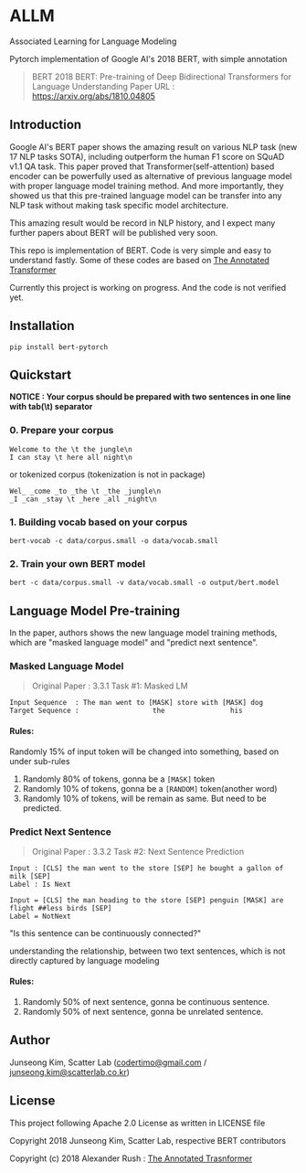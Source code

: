 # ALLM
Associated Learning for Language Modeling

Pytorch implementation of Google AI's 2018 BERT, with simple annotation

> BERT 2018 BERT: Pre-training of Deep Bidirectional Transformers for Language Understanding
> Paper URL : https://arxiv.org/abs/1810.04805


## Introduction

Google AI's BERT paper shows the amazing result on various NLP task (new 17 NLP tasks SOTA), 
including outperform the human F1 score on SQuAD v1.1 QA task. 
This paper proved that Transformer(self-attention) based encoder can be powerfully used as 
alternative of previous language model with proper language model training method. 
And more importantly, they showed us that this pre-trained language model can be transfer 
into any NLP task without making task specific model architecture.

This amazing result would be record in NLP history, 
and I expect many further papers about BERT will be published very soon.

This repo is implementation of BERT. Code is very simple and easy to understand fastly.
Some of these codes are based on [The Annotated Transformer](http://nlp.seas.harvard.edu/2018/04/03/attention.html)

Currently this project is working on progress. And the code is not verified yet.

## Installation
```
pip install bert-pytorch
```

## Quickstart

**NOTICE : Your corpus should be prepared with two sentences in one line with tab(\t) separator**

### 0. Prepare your corpus
```
Welcome to the \t the jungle\n
I can stay \t here all night\n
```

or tokenized corpus (tokenization is not in package)
```
Wel_ _come _to _the \t _the _jungle\n
_I _can _stay \t _here _all _night\n
```


### 1. Building vocab based on your corpus
```shell
bert-vocab -c data/corpus.small -o data/vocab.small
```

### 2. Train your own BERT model
```shell
bert -c data/corpus.small -v data/vocab.small -o output/bert.model
```

## Language Model Pre-training

In the paper, authors shows the new language model training methods, 
which are "masked language model" and "predict next sentence".


### Masked Language Model 

> Original Paper : 3.3.1 Task #1: Masked LM 

```
Input Sequence  : The man went to [MASK] store with [MASK] dog
Target Sequence :                  the                his
```

#### Rules:
Randomly 15% of input token will be changed into something, based on under sub-rules

1. Randomly 80% of tokens, gonna be a `[MASK]` token
2. Randomly 10% of tokens, gonna be a `[RANDOM]` token(another word)
3. Randomly 10% of tokens, will be remain as same. But need to be predicted.

### Predict Next Sentence

> Original Paper : 3.3.2 Task #2: Next Sentence Prediction

```
Input : [CLS] the man went to the store [SEP] he bought a gallon of milk [SEP]
Label : Is Next

Input = [CLS] the man heading to the store [SEP] penguin [MASK] are flight ##less birds [SEP]
Label = NotNext
```

"Is this sentence can be continuously connected?"

 understanding the relationship, between two text sentences, which is
not directly captured by language modeling

#### Rules:

1. Randomly 50% of next sentence, gonna be continuous sentence.
2. Randomly 50% of next sentence, gonna be unrelated sentence.


## Author
Junseong Kim, Scatter Lab (codertimo@gmail.com / junseong.kim@scatterlab.co.kr)

## License

This project following Apache 2.0 License as written in LICENSE file

Copyright 2018 Junseong Kim, Scatter Lab, respective BERT contributors

Copyright (c) 2018 Alexander Rush : [The Annotated Trasnformer](https://github.com/harvardnlp/annotated-transformer)
